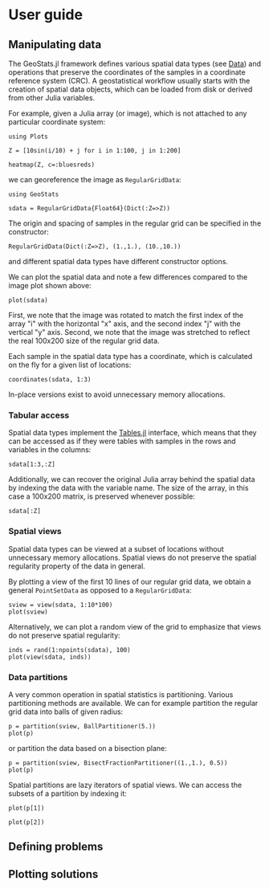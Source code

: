 # User guide

## Manipulating data

The GeoStats.jl framework defines various spatial data types (see [Data](data.md))
and operations that preserve the coordinates of the samples in a coordinate reference
system (CRC). A geostatistical workflow usually starts with the creation of spatial
data objects, which can be loaded from disk or derived from other Julia variables.

For example, given a Julia array (or image), which is not attached to any particular
coordinate system:

```@example userguide
using Plots

Z = [10sin(i/10) + j for i in 1:100, j in 1:200]

heatmap(Z, c=:bluesreds)
```

we can georeference the image as `RegularGridData`:

```@example userguide
using GeoStats

sdata = RegularGridData{Float64}(Dict(:Z=>Z))
```

The origin and spacing of samples in the regular grid can be specified
in the constructor:

```@example userguide
RegularGridData(Dict(:Z=>Z), (1.,1.), (10.,10.))
```

and different spatial data types have different constructor options.

We can plot the spatial data and note a few differences compared to the
image plot shown above:

```@example userguide
plot(sdata)
```

First, we note that the image was rotated to match the first index of the array "i"
with the horizontal "x" axis, and the second index "j" with the vertical "y" axis.
Second, we note that the image was stretched to reflect the real 100x200 size of
the regular grid data.

Each sample in the spatial data type has a coordinate, which is calculated on the
fly for a given list of locations:

```@example userguide
coordinates(sdata, 1:3)
```

In-place versions exist to avoid unnecessary memory allocations.

### Tabular access

Spatial data types implement the [Tables.jl](https://github.com/JuliaData/Tables.jl)
interface, which means that they can be accessed as if they were tables with samples
in the rows and variables in the columns:

```@example userguide
sdata[1:3,:Z]
```

Additionally, we can recover the original Julia array behind the spatial data
by indexing the data with the variable name. The size of the array, in this
case a 100x200 matrix, is preserved whenever possible:

```@example userguide
sdata[:Z]
```

### Spatial views

Spatial data types can be viewed at a subset of locations without unnecessary
memory allocations. Spatial views do not preserve the spatial regularity property
of the data in general.

By plotting a view of the first 10 lines of our regular grid data, we obtain a
general `PointSetData` as opposed to a `RegularGridData`:

```@example userguide
sview = view(sdata, 1:10*100)
plot(sview)
```

Alternatively, we can plot a random view of the grid to emphasize that views do
not preserve spatial regularity:

```@example userguide
inds = rand(1:npoints(sdata), 100)
plot(view(sdata, inds))
```

### Data partitions

A very common operation in spatial statistics is partitioning. Various partitioning
methods are available. We can for example partition the regular grid data into balls
of given radius:

```@example userguide
p = partition(sview, BallPartitioner(5.))
plot(p)
```

or partition the data based on a bisection plane:

```@example userguide
p = partition(sview, BisectFractionPartitioner((1.,1.), 0.5))
plot(p)
```

Spatial partitions are lazy iterators of spatial views. We can
access the subsets of a partition by indexing it:

```@example userguide
plot(p[1])
```

```@example userguide
plot(p[2])
```

## Defining problems

## Plotting solutions
